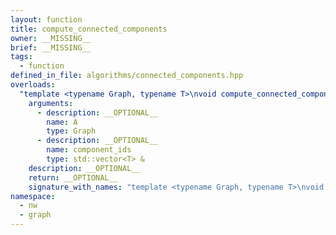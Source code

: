 ```yaml
---
layout: function
title: compute_connected_components
owner: __MISSING__
brief: __MISSING__
tags:
  - function
defined_in_file: algorithms/connected_components.hpp
overloads:
  "template <typename Graph, typename T>\nvoid compute_connected_components(Graph, std::vector<T> &)":
    arguments:
      - description: __OPTIONAL__
        name: A
        type: Graph
      - description: __OPTIONAL__
        name: component_ids
        type: std::vector<T> &
    description: __OPTIONAL__
    return: __OPTIONAL__
    signature_with_names: "template <typename Graph, typename T>\nvoid compute_connected_components(Graph A, std::vector<T> & component_ids)"
namespace:
  - nw
  - graph
---
```

